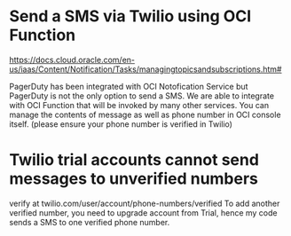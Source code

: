 # Send a SMS via Twilio using OCI Function
https://docs.cloud.oracle.com/en-us/iaas/Content/Notification/Tasks/managingtopicsandsubscriptions.htm#

PagerDuty has been integrated with OCI Notofication Service but PagerDuty is not the only option to send a SMS.
We are able to integrate with OCI Function that will be invoked by many other services. 
You can manage the contents of message as well as phone number in OCI console itself.  (please ensure your phone number is verified in Twilio)

# Twilio trial accounts cannot send messages to unverified numbers
verify  at twilio.com/user/account/phone-numbers/verified
To add another verified number, you need to upgrade account from Trial, hence my code sends a SMS to one verified phone number.
